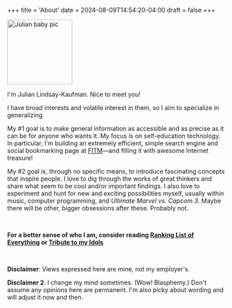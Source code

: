 +++
title = 'About'
date = 2024-08-09T14:54:20-04:00
draft = false
+++

<img src="/lil-jlk.JPG" title="Julian baby pic" alt="Julian baby pic" width='150' />

I'm Julian Lindsay-Kaufman. Nice to meet you!

I have broad interests and volatile interest in them, so I aim to specialize in generalizing.

My #1 goal is to make general information as accessible and as precise as it can be for anyone who wants it. My focus is on self-education technology. In particular, I'm building an extremely efficient, simple search engine and social bookmarking page at [FITM](https://fitm.online)&mdash;and filling it with awesome Internet treasure!

My #2 goal is, through no specific means, to introduce fascinating concepts that inspire people. I love to dig through the works of great thinkers and share what seem to be cool and/or important findings. I also love to experiment and hunt for new and exciting possibilities myself, usually within music, computer programming, and _Ultimate Marvel vs. Capcom 3_. Maybe there will be other, bigger obsessions after these. Probably not.

<br>

<b>For a better sense of who I am, consider reading [Ranking List of Everything](../rankings/) or [Tribute to my Idols](../idols/)</b>

<br>

<strong>Disclaimer</strong>: Views expressed here are mine, not my employer's.

<strong>Disclaimer 2</strong>: I change my mind sometimes. (Wow! Blasphemy.) Don't assume any opinions here are permanent. I'm also picky about wording and will adjust it now and then.
